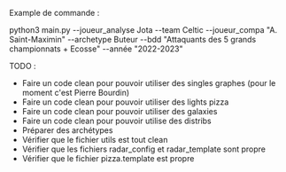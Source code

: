 Example de commande : 

python3 main.py --joueur_analyse Jota --team Celtic --joueur_compa "A. Saint-Maximin" --archetype Buteur --bdd "Attaquants des 5 grands championnats + Ecosse" --année "2022-2023"

TODO : 

- Faire un code clean pour pouvoir utiliser des singles graphes (pour le moment c'est Pierre Bourdin)
- Faire un code clean pour pouvoir utiliser des lights pizza
- Faire un code clean pour pouvoir utiliser des galaxies
- Faire un code clean pour pouvoir utilise des distribs
- Préparer des archétypes
- Vérifier que le fichier utils est tout clean
- Vérifier que les fichiers radar_config et radar_template sont propre
- Vérifier que le fichier pizza.template est propre